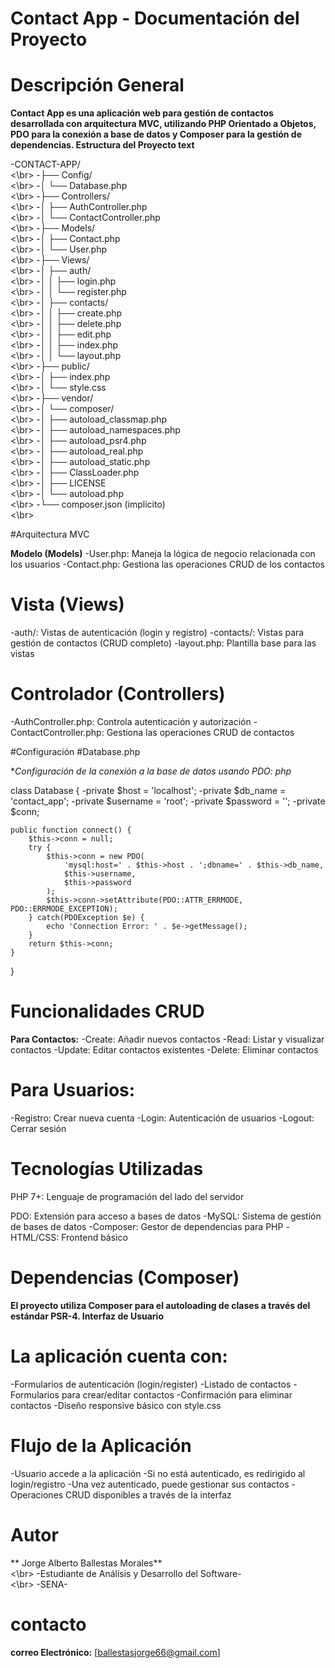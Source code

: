 # Contact App - Documentación del Proyecto
# Descripción General

**Contact App es una aplicación web para gestión de contactos desarrollada con arquitectura MVC, utilizando PHP Orientado a Objetos, PDO para la conexión a base de datos y Composer para la gestión de dependencias.
Estructura del Proyecto
text**

-CONTACT-APP/ <br><\br>
-├── Config/ <br><\br>
-│   └── Database.php <br><\br>
-├── Controllers/ <br><\br>
-│   ├── AuthController.php <br><\br>
-│   └── ContactController.php <br><\br>
-├── Models/ <br><\br>
-│   ├── Contact.php <br><\br>
-│   └── User.php <br><\br>
-├── Views/ <br><\br>
-│   ├── auth/ <br><\br>
-│   │   ├── login.php <br><\br>
-│   │   └── register.php <br><\br>
-│   ├── contacts/ <br><\br>
-│   │   ├── create.php <br><\br>
-│   │   ├── delete.php <br><\br>
-│   │   ├── edit.php <br><\br>
-│   │   ├── index.php <br><\br>
-│   │   └── layout.php <br><\br>
-├── public/ <br><\br>
-│   ├── index.php <br><\br>
-│   └── style.css <br><\br>
-├── vendor/ <br><\br>
-│   └── composer/ <br><\br>
-│       ├── autoload_classmap.php <br><\br>
-│       ├── autoload_namespaces.php <br><\br>
-│       ├── autoload_psr4.php <br><\br>
-│       ├── autoload_real.php <br><\br>
-│       ├── autoload_static.php <br><\br>
-│       ├── ClassLoader.php <br><\br>
-│       ├── LICENSE <br><\br>
-│       └── autoload.php <br><\br>
-└── composer.json (implícito) <br><\br>

#Arquitectura MVC

**Modelo (Models)**
-User.php: Maneja la lógica de negocio relacionada con los usuarios
-Contact.php: Gestiona las operaciones CRUD de los contactos

# Vista (Views)
-auth/: Vistas de autenticación (login y registro)
-contacts/: Vistas para gestión de contactos (CRUD completo)
-layout.php: Plantilla base para las vistas

# Controlador (Controllers)
-AuthController.php: Controla autenticación y autorización
-ContactController.php: Gestiona las operaciones CRUD de contactos

#Configuración
#Database.php

**Configuración de la conexión a la base de datos usando PDO:
php*

class Database {
    -private $host = 'localhost';
    -private $db_name = 'contact_app';
    -private $username = 'root';
    -private $password = '';
    -private $conn;
    
    public function connect() {
        $this->conn = null;
        try {
            $this->conn = new PDO(
                'mysql:host=' . $this->host . ';dbname=' . $this->db_name,
                $this->username, 
                $this->password
            );
            $this->conn->setAttribute(PDO::ATTR_ERRMODE, PDO::ERRMODE_EXCEPTION);
        } catch(PDOException $e) {
            echo 'Connection Error: ' . $e->getMessage();
        }
        return $this->conn;
    }
}

# Funcionalidades CRUD
**Para Contactos:**
    -Create: Añadir nuevos contactos
    -Read: Listar y visualizar contactos
    -Update: Editar contactos existentes
    -Delete: Eliminar contactos

# Para Usuarios:
-Registro: Crear nueva cuenta
-Login: Autenticación de usuarios
-Logout: Cerrar sesión

# Tecnologías Utilizadas
PHP 7+: Lenguaje de programación del lado del servidor

PDO: Extensión para acceso a bases de datos
-MySQL: Sistema de gestión de bases de datos
-Composer: Gestor de dependencias para PHP
-HTML/CSS: Frontend básico

# Dependencias (Composer)

**El proyecto utiliza Composer para el autoloading de clases a través del estándar PSR-4.
Interfaz de Usuario**

 # La aplicación cuenta con:
-Formularios de autenticación (login/register)
-Listado de contactos
-Formularios para crear/editar contactos
-Confirmación para eliminar contactos
-Diseño responsive básico con style.css

# Flujo de la Aplicación
-Usuario accede a la aplicación
-Si no está autenticado, es redirigido al login/registro
-Una vez autenticado, puede gestionar sus contactos
-Operaciones CRUD disponibles a través de la interfaz

# Autor
** Jorge Alberto Ballestas Morales** <br><\br>
-Estudiante de Análisis y Desarrollo del Software- <br><\br>
-SENA-

# contacto
**correo Electrónico:**
[ballestasjorge66@gmail.com]
